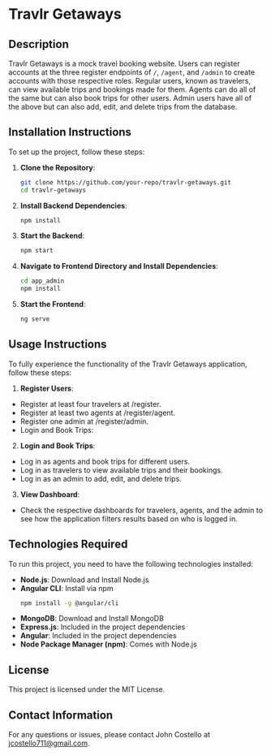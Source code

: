 # Travlr Getaways

## Description
Travlr Getaways is a mock travel booking website. Users can register accounts at the three register endpoints of `/`, `/agent`, and `/admin` to create accounts with those respective roles. Regular users, known as travelers, can view available trips and bookings made for them. Agents can do all of the same but can also book trips for other users. Admin users have all of the above but can also add, edit, and delete trips from the database.

## Installation Instructions
To set up the project, follow these steps:

1. **Clone the Repository**: 
   ```sh
   git clone https://github.com/your-repo/travlr-getaways.git
   cd travlr-getaways

2. **Install Backend Dependencies**:
   ```sh
   npm install

3. **Start the Backend**:
   ```sh
   npm start

4. **Navigate to Frontend Directory and Install Dependencies**:
   ```sh
   cd app_admin
   npm install

5. **Start the Frontend**:
   ```sh
   ng serve

## Usage Instructions
To fully experience the functionality of the Travlr Getaways application, follow these steps:

1. **Register Users**: 

- Register at least four travelers at /register.
- Register at least two agents at /register/agent.
- Register one admin at /register/admin.
- Login and Book Trips:

2. **Login and Book Trips**:
- Log in as agents and book trips for different users.
- Log in as travelers to view available trips and their bookings.
- Log in as an admin to add, edit, and delete trips.

3. **View Dashboard**:

- Check the respective dashboards for travelers, agents, and the admin to see how the application filters results based on who is logged in.

## Technologies Required
To run this project, you need to have the following technologies installed:
- **Node.js**: Download and Install Node.js
- **Angular CLI**: Install via npm
  ```sh
  npm install -g @angular/cli
- **MongoDB**: Download and Install MongoDB
- **Express.js**: Included in the project dependencies
- **Angular**: Included in the project dependencies
- **Node Package Manager (npm)**: Comes with Node.js

## License
This project is licensed under the MIT License.

## Contact Information
For any questions or issues, please contact John Costello at jcostello711@gmail.com.
